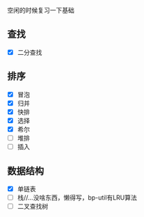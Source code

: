 空闲的时候复习一下基础
## 查找
- [x] 二分查找
## 排序
- [x] 冒泡
- [x] 归并
- [x] 快排
- [x] 选择
- [x] 希尔
- [ ] 堆排
- [ ] 插入
## 数据结构
- [x] 单链表
- [ ] 栈//…没啥东西，懒得写，bp-util有LRU算法
- [ ] 二叉查找树
